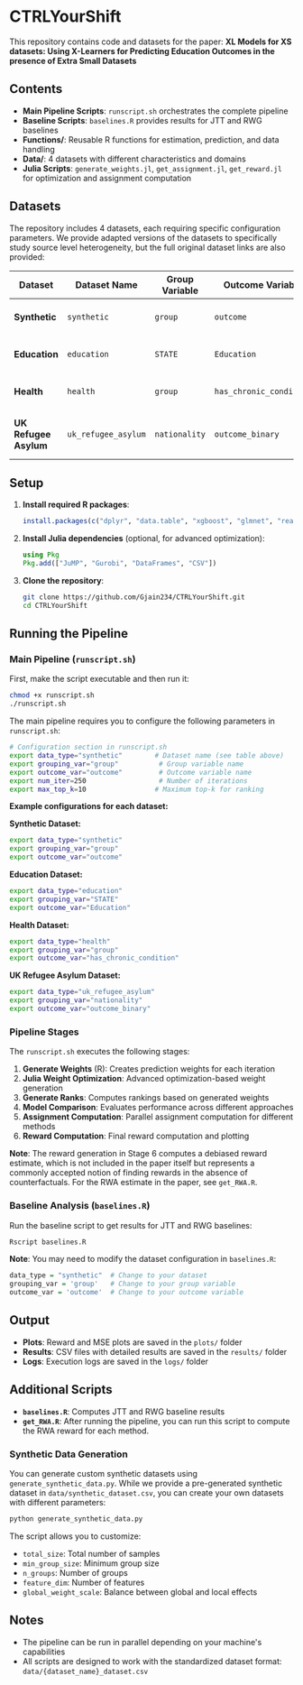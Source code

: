 # CTRLYourShift

This repository contains code and datasets for the paper: **XL Models for XS datasets: Using X-Learners for Predicting Education Outcomes in the presence of Extra Small Datasets**

## Contents

- **Main Pipeline Scripts**: `runscript.sh` orchestrates the complete pipeline
- **Baseline Scripts**: `baselines.R` provides results for JTT and RWG baselines
- **Functions/**: Reusable R functions for estimation, prediction, and data handling
- **Data/**: 4 datasets with different characteristics and domains
- **Julia Scripts**: `generate_weights.jl`, `get_assignment.jl`, `get_reward.jl` for optimization and assignment computation

## Datasets

The repository includes 4 datasets, each requiring specific configuration parameters. We provide adapted versions of the datasets to specifically study source level heterogeneity, but the full original dataset links are also provided:

| Dataset | Dataset Name | Group Variable | Outcome Variable | Data Source |
|---------|-------------|----------------|------------------|-------------|
| **Synthetic** | `synthetic` | `group` | `outcome` | Generated synthetic data |
| **Education** | `education` | `STATE` | `Education` | [Educational Outcomes Dataset](https://github.com/socialfoundations/folktables) |
| **Health** | `health` | `group` | `has_chronic_condition` |[Dissecting Bias Health Dataset](https://gitlab.com/labsysmed/dissecting-bias) |
| **UK Refugee Asylum** | `uk_refugee_asylum` | `nationality` | `outcome_binary` | [UK Refugee Asylum Dataset](https://www.gov.uk/government/statistical-data-sets/asylum-and-resettlement-datasets#asylum-applications-decisions-and-resettlement) |

## Setup

1. **Install required R packages**:
    ```R
    install.packages(c("dplyr", "data.table", "xgboost", "glmnet", "readr", "tidyr", "tidyverse", "parallel"))
    ```

2. **Install Julia dependencies** (optional, for advanced optimization):
    ```julia
    using Pkg
    Pkg.add(["JuMP", "Gurobi", "DataFrames", "CSV"])
    ```

3. **Clone the repository**:
    ```bash
    git clone https://github.com/Gjain234/CTRLYourShift.git
    cd CTRLYourShift
    ```

## Running the Pipeline

### Main Pipeline (`runscript.sh`)

First, make the script executable and then run it:

```bash
chmod +x runscript.sh
./runscript.sh
```

The main pipeline requires you to configure the following parameters in `runscript.sh`:

```bash
# Configuration section in runscript.sh
export data_type="synthetic"        # Dataset name (see table above)
export grouping_var="group"          # Group variable name
export outcome_var="outcome"         # Outcome variable name
export num_iter=250                  # Number of iterations
export max_top_k=10                 # Maximum top-k for ranking
```

**Example configurations for each dataset:**

**Synthetic Dataset:**
```bash
export data_type="synthetic"
export grouping_var="group"
export outcome_var="outcome"
```

**Education Dataset:**
```bash
export data_type="education"
export grouping_var="STATE"
export outcome_var="Education"
```

**Health Dataset:**
```bash
export data_type="health"
export grouping_var="group"
export outcome_var="has_chronic_condition"
```

**UK Refugee Asylum Dataset:**
```bash
export data_type="uk_refugee_asylum"
export grouping_var="nationality"
export outcome_var="outcome_binary"
```

### Pipeline Stages

The `runscript.sh` executes the following stages:

1. **Generate Weights** (R): Creates prediction weights for each iteration
2. **Julia Weight Optimization**: Advanced optimization-based weight generation
3. **Generate Ranks**: Computes rankings based on generated weights
4. **Model Comparison**: Evaluates performance across different approaches
5. **Assignment Computation**: Parallel assignment computation for different methods
6. **Reward Computation**: Final reward computation and plotting

**Note**: The reward generation in Stage 6 computes a debiased reward estimate, which is not included in the paper itself but represents a commonly accepted notion of finding rewards in the absence of counterfactuals. For the RWA estimate in the paper, see `get_RWA.R`.

### Baseline Analysis (`baselines.R`)

Run the baseline script to get results for JTT and RWG baselines:

```bash
Rscript baselines.R
```

**Note**: You may need to modify the dataset configuration in `baselines.R`:
```R
data_type = "synthetic"  # Change to your dataset
grouping_var = 'group'   # Change to your group variable
outcome_var = 'outcome'  # Change to your outcome variable
```

## Output

- **Plots**: Reward and MSE plots are saved in the `plots/` folder
- **Results**: CSV files with detailed results are saved in the `results/` folder
- **Logs**: Execution logs are saved in the `logs/` folder

## Additional Scripts

- **`baselines.R`**: Computes JTT and RWG baseline results
- **`get_RWA.R`**: After running the pipeline, you can run this script to compute the RWA reward for each method.

### Synthetic Data Generation

You can generate custom synthetic datasets using `generate_synthetic_data.py`. While we provide a pre-generated synthetic dataset in `data/synthetic_dataset.csv`, you can create your own datasets with different parameters:

```bash
python generate_synthetic_data.py
```

The script allows you to customize:
- `total_size`: Total number of samples
- `min_group_size`: Minimum group size
- `n_groups`: Number of groups
- `feature_dim`: Number of features
- `global_weight_scale`: Balance between global and local effects

## Notes

- The pipeline can be run in parallel depending on your machine's capabilities
- All scripts are designed to work with the standardized dataset format: `data/{dataset_name}_dataset.csv`
